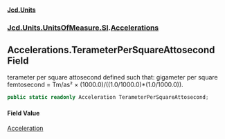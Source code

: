 #### [Jcd.Units](index 'index')
### [Jcd.Units.UnitsOfMeasure.SI](Jcd.Units.UnitsOfMeasure.SI 'Jcd.Units.UnitsOfMeasure.SI').[Accelerations](Accelerations 'Jcd.Units.UnitsOfMeasure.SI.Accelerations')

## Accelerations.TerameterPerSquareAttosecond Field

terameter per square attosecond defined such that: gigameter per square femtosecond = Tm/as² ×
(1000.0)/((1.0/1000.0)*(1.0/1000.0)).

```csharp
public static readonly Acceleration TerameterPerSquareAttosecond;
```

#### Field Value
[Acceleration](Acceleration 'Jcd.Units.UnitTypes.Acceleration')